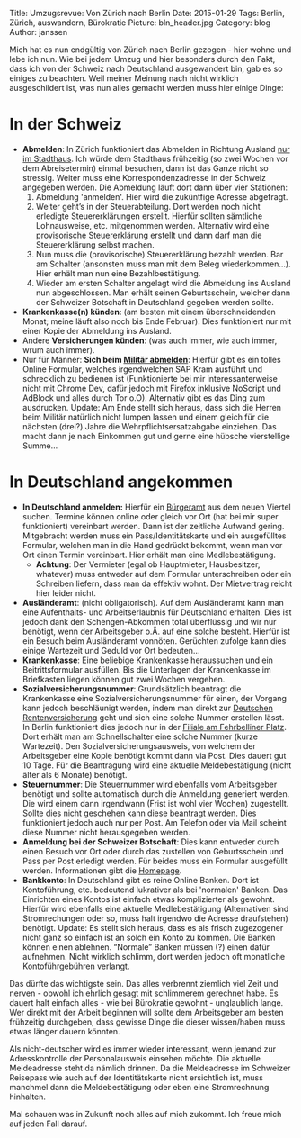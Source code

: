 Title: Umzugsrevue: Von Zürich nach Berlin
Date: 2015-01-29
Tags: Berlin, Zürich, auswandern, Bürokratie
Picture: bln_header.jpg 
Category: blog
Author: janssen

Mich hat es nun endgültig von Zürich nach Berlin gezogen - hier wohne und lebe ich nun. Wie bei jedem Umzug und hier besonders durch den Fakt, dass ich von der Schweiz nach Deutschland ausgewandert bin, gab es so einiges zu beachten. Weil meiner Meinung nach nicht wirklich ausgeschildert ist, was nun alles gemacht werden muss hier einige Dinge:

# In der Schweiz

* __Abmelden__: In Zürich funktioniert das Abmelden in Richtung Ausland [nur im Stadthaus](https://www.stadt-zuerich.ch/prd/de/index/bevoelkerungsamt/personenmeldeamt/adressaenderungen/Abmeldung.html). Ich würde dem Stadthaus frühzeitig (so zwei Wochen vor dem Abreisetermin) einmal besuchen, dann ist das Ganze nicht so stressig. Weiter muss eine Korrespondenzadresse in der Schweiz angegeben werden. Die Abmeldung läuft dort dann über vier Stationen:
  1. Abmeldung 'anmelden'. Hier wird die zuküntfige Adresse abgefragt.
  2. Weiter geht’s in der Steuerabteilung. Dort werden noch nicht erledigte Steuererklärungen erstellt. Hierfür sollten sämtliche Lohnausweise, etc. mitgenommen werden. Alternativ wird eine provisorische Steuererklärung erstellt und dann darf man die Steuererklärung selbst machen.
  3. Nun muss die (provisorische) Steuererklärung bezahlt werden. Bar am Schalter (ansonsten muss man mit dem Beleg wiederkommen...). Hier erhält man nun eine Bezahlbestätigung.
  4. Wieder am ersten Schalter angelagt wird die Abmeldung ins Ausland nun abgeschlossen. Man erhält seinen Geburtsschein, welcher dann der Schweizer Botschaft in Deutschland gegeben werden sollte.
* __Krankenkasse(n) künden__: (am besten mit einem überschneidenden Monat; meine läuft also noch bis Ende Februar). Dies funktioniert nur mit einer Kopie der Abmeldung ins Ausland.
* Andere __Versicherungen künden__: (was auch immer, wie auch immer, wrum auch immer).
* Nur für Männer: __Sich beim [Militär abmelden](http://www.amz.zh.ch/internet/sicherheitsdirektion/amz/de/militaer/pflichten_ausserdienst/auslandaufenthalt.html)__: Hierfür gibt es ein tolles Online Formular, welches irgendwelchen SAP Kram ausführt und schrecklich zu bedienen ist (Funktionierte bei mir interessanterweise nicht mit Chrome Dev, dafür jedoch mit Firefox inklusive NoScript und AdBlock und alles durch Tor o.O). Alternativ gibt es das Ding zum ausdrucken. Update: Am Ende stellt sich heraus, dass sich die Herren beim Militär natürlich nicht lumpen lassen und einem gleich für die nächsten (drei?) Jahre die Wehrpflichtsersatzabgabe einziehen. Das macht dann je nach Einkommen gut und gerne eine hübsche vierstellige Summe...

# In Deutschland angekommen

* __In Deutschland anmelden:__ Hierfür ein [Bürgeramt](http://www.berlin.de/buergeramt/) aus dem neuen Viertel suchen. Termine können online oder gleich vor Ort (hat bei mir super funktioniert) vereinbart werden. Dann ist der zeitliche Aufwand gering. Mitgebracht werden muss ein Pass/Identitätskarte und ein ausgefülltes Formular, welchen man in die Hand gedrückt bekommt, wenn man vor Ort einen Termin vereinbart. Hier erhält man eine Medlebestätigung.
  * __Achtung__: Der Vermieter (egal ob Hauptmieter, Hausbesitzer, whatever) muss entweder auf dem Formular unterschreiben oder ein Schreiben liefern, dass man da effektiv wohnt. Der Mietvertrag reicht hier leider nicht.
* __Ausländeramt__: (nicht obligatorisch). Auf dem Ausländeramt kann man eine Aufenthalts- und Arbeitserlaubnis für Deutschland erhalten. Dies ist jedoch dank den Schengen-Abkommen total überflüssig und wir nur benötigt, wenn der Arbeitsgeber o.Ä. auf eine solche besteht. Hierfür ist ein Besuch beim Ausländeramt vonnöten. Gerüchten zufolge kann dies einige Wartezeit und Geduld vor Ort bedeuten...
* __Krankenkasse__: Eine beliebige Krankenkasse heraussuchen und ein Beitrittsformular ausfüllen. Bis die Unterlagen der Krankenkasse im Briefkasten liegen können gut zwei Wochen vergehen.
* __Sozialversicherungsnummer__: Grundsätzlich beantragt die Krankenkasse eine Sozialversicherungsnummer für einen, der Vorgang kann jedoch beschläunigt werden, indem man direkt zur [Deutschen Rentenversicherung](http://www.deutsche-rentenversicherung.de/) geht und sich eine solche Nummer erstellen lässt. In Berlin funktioniert dies jedoch nur in der [Filiale am Fehrbelliner Platz]( http://www.yellowmap.de/partners/DeutscheRentenversicherung/Html/Info.aspx?Ebinr=NGN2A1B4AABKN89&SessionGuid=fee3f010-c31d-4b5f-927d-69be6e0369b9&NewSession=Clone&ClearGroups=Route,MapNav,GeoMap,Couponing&ClearParas=RouteDescription,Print&DetailInfoView=1). Dort erhält man am Schnellschalter eine solche Nummer (kurze Wartezeit). Den Sozialversicherungsausweis, von welchem der Arbeitsgeber eine Kopie benötigt kommt dann via Post. Dies dauert gut 10 Tage. Für die Beantragung wird eine aktuelle Meldebestätigung (nicht älter als 6 Monate) benötigt.
* __Steuernummer__: Die Steuernummer wird ebenfalls vom Arbeitsgeber benötigt und sollte automatisch durch die Anmeldung generiert werden. Die wird einem dann irgendwann (Frist ist wohl vier Wochen) zugestellt. Sollte dies nicht geschehen kann diese [beantragt werden](http://www.bzst.de/SiteGlobals/Forms/Suche/Quicksearch/Quicksearch_Formular.html). Dies funktioniert jedoch auch nur per Post. Am Telefon oder via Mail scheint diese Nummer nicht herausgegeben werden.
* __Anmeldung bei der Schweizer Botschaft__: Dies kann entweder durch einen Besuch vor Ort oder durch das zustellen von Geburtsschein und Pass per Post erledigt werden. Für beides muss ein Formular ausgefüllt werden. Informationen gibt die [Homepage](https://www.eda.admin.ch/countries/germany/de/home/dienstleistungen/immatrikulation-adressaenderung/anmeldung.html).
* __Bankkonto__: In Deutschland gibt es reine Online Banken. Dort ist Kontoführung, etc. bedeutend lukrativer als bei 'normalen' Banken. Das Einrichten eines Kontos ist einfach etwas komplizierter als gewohnt. Hierfür wird ebenfalls eine aktuelle Medlebestätigung (Alternativen sind Stromrechungen oder so, muss halt irgendwo die Adresse draufstehen) benötigt. Update: Es stellt sich heraus, dass es als frisch zugezogener nicht ganz so einfach ist an solch ein Konto zu kommen. Die Banken können einen ablehnen. “Normale” Banken müssen (?) einen dafür aufnehmen. Nicht wirklich schlimm, dort werden jedoch oft monatliche Kontoführgebühren verlangt.

Das dürfte das wichtigste sein. Das alles verbrennt ziemlich viel Zeit und nerven - obwohl ich ehrlich gesagt mit schlimmerem gerechnet habe. Es dauert halt einfach alles - wie bei Bürokratie gewohnt - unglaublich lange. Wer direkt mit der Arbeit beginnen will sollte dem Arbeitsgeber am besten frühzeitig durchgeben, dass gewisse Dinge die dieser wissen/haben muss etwas länger dauern könnten.

Als nicht-deutscher wird es immer wieder interessant, wenn jemand zur Adresskontrolle der Personalausweis einsehen möchte. Die aktuelle Meldeadresse steht da nämlich drinnen. Da die Meldeadresse im Schweizer Reisepass wie auch auf der Identitätskarte nicht ersichtlich ist, muss manchmel dann die Meldebestätigung oder eben eine Stromrechnung hinhalten.

Mal schauen was in Zukunft noch alles auf mich zukommt. Ich freue mich auf jeden Fall darauf.


